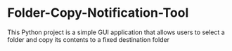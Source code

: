 # Folder-Copy-Notification-Tool
This Python project is a simple GUI application that allows users to select a folder and copy its contents to a fixed destination folder
